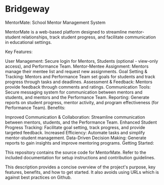 # Bridgeway

MentorMate: School Mentor Management System

MentorMate is a web-based platform designed to streamline mentor-student relationships, track student progress, and facilitate communication in educational settings.

Key Features:

User Management: Secure login for Mentors, Students (optional - view-only access), and Performance Team.
Mentor-Mentee Assignment: Mentors manage their mentee list and request new assignments.
Goal Setting & Tracking: Mentors and Performance Team set goals for students and track progress through tasks and deadlines.
Assessment & Feedback: Mentors provide feedback through comments and ratings.
Communication Tools: Secure messaging system for communication between mentors and students, and mentors and the Performance Team.
Reporting: Generate reports on student progress, mentor activity, and program effectiveness (for Performance Team).
Benefits:

Improved Communication & Collaboration: Streamline communication between mentors, students, and the Performance Team.
Enhanced Student Progress Tracking: Facilitate goal setting, track progress, and provide targeted feedback.
Increased Efficiency: Automate tasks and simplify mentor-student management.
Data-Driven Decision Making: Generate reports to gain insights and improve mentoring programs.
Getting Started:

This repository contains the source code for MentorMate. Refer to the included documentation for setup instructions and contribution guidelines.

This description provides a concise overview of the project's purpose, key features, benefits, and how to get started. It also avoids using URLs which is against best practices on Github.

